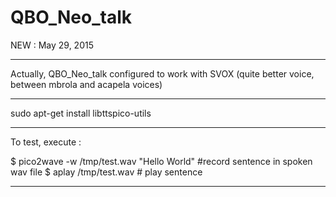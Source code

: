 QBO_Neo_talk
===========


NEW  : May 29, 2015

***************************************************************************************************************

Actually, QBO_Neo_talk configured to work with SVOX (quite better voice, between mbrola and acapela voices)

********************************************
sudo apt-get install libttspico-utils
********************************************
To test, execute :

$ pico2wave -w /tmp/test.wav "Hello World"  #record sentence in spoken wav file
$ aplay /tmp/test.wav                       # play sentence
********************************************

